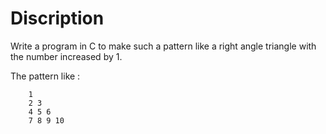 # Discription

Write a program in C to make such a pattern like a right angle triangle with the number increased by 1.

The pattern like :

		1
		2 3
		4 5 6
		7 8 9 10